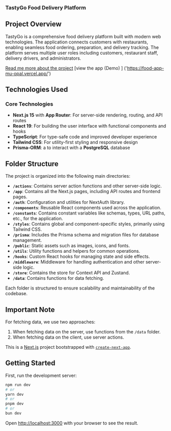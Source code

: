 ### TastyGo Food Delivery Platform

## Project Overview

TastyGo is a comprehensive food delivery platform built with modern web technologies. The application connects customers with restaurants, enabling seamless food ordering, preparation, and delivery tracking. The platform serves multiple user roles including customers, restaurant staff, delivery drivers, and administrators.

[Read me more about the project](./about.md)
[view the app (Demo) ] ('https://food-app-mu-opal.vercel.app/')

## Technologies Used

### Core Technologies

- **Next.js 15** with **App Router**: For server-side rendering, routing, and API routes
- **React 19**: For building the user interface with functional components and hooks
- **TypeScript**: For type-safe code and improved developer experience
- **Tailwind CSS**: For utility-first styling and responsive design
- **Prisma-ORM**: a to interact with a **PostgreSQL** database

## Folder Structure

The project is organized into the following main directories:

- **`/actions`**: Contains server action functions and other server-side logic.
- **`/app`**: Contains all the Next.js pages, including API routes and frontend pages.
- **`/auth`**: Configuration and utilities for NextAuth library.
- **`/components`**: Reusable React components used across the application.
- **`/constants`**: Contains constant variables like schemas, types, URL paths, etc., for the application.
- **`/styles`**: Contains global and component-specific styles, primarily using Tailwind CSS.
- **`/prisma`**: Includes the Prisma schema and migration files for database management.
- **`/public`**: Static assets such as images, icons, and fonts.
- **`/utils`**: Utility functions and helpers for common operations.
- **`/hooks`**: Custom React hooks for managing state and side effects.
- **`/middleware`**: Middleware for handling authentication and other server-side logic.
- **`/store`**: Contains the store for Context API and Zustand.
- **`/data`**: Contains functions for data fetching.

Each folder is structured to ensure scalability and maintainability of the codebase.

## Important Note

For fetching data, we use two approaches:

1. When fetching data on the server, use functions from the `/data` folder.
2. When fetching data on the client, use server actions.

This is a [Next.js](https://nextjs.org) project bootstrapped with [`create-next-app`](https://nextjs.org/docs/app/api-reference/cli/create-next-app).

## Getting Started

First, run the development server:

```bash
npm run dev
# or
yarn dev
# or
pnpm dev
# or
bun dev
```

Open [http://localhost:3000](http://localhost:3000) with your browser to see the result.
